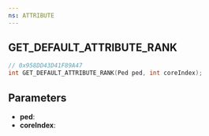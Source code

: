 ```yaml
---
ns: ATTRIBUTE
---
```

## GET_DEFAULT_ATTRIBUTE_RANK

```c
// 0x958DD43D41F89A47
int GET_DEFAULT_ATTRIBUTE_RANK(Ped ped, int coreIndex);
```

## Parameters
* **ped**:
* **coreIndex**:
